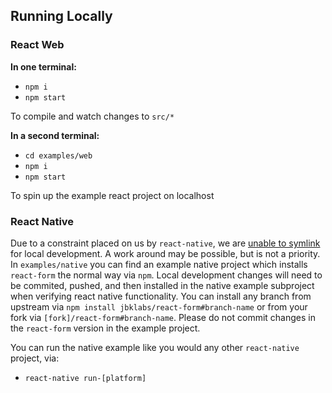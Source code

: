 ## Running Locally

### React Web

**In one terminal:**
* `npm i`
* `npm start`

To compile and watch changes to `src/*`

**In a second terminal:**
* `cd examples/web`
* `npm i`
* `npm start`

To spin up the example react project on localhost

### React Native

Due to a constraint placed on us by `react-native`, we are [unable to symlink](https://github.com/facebook/metro/issues/1) for local development. A work around may be possible, but is not a priority. In `examples/native` you can find an example native project which installs `react-form` the normal way via `npm`. Local development changes will need to be commited, pushed, and then installed in the native example subproject when verifying react native functionality. You can install any branch from upstream via `npm install jbklabs/react-form#branch-name` or from your fork via `[fork]/react-form#branch-name`. Please do not commit changes in the `react-form` version in the example project.

You can run the native example like you would any other `react-native` project, via:

* `react-native run-[platform]`